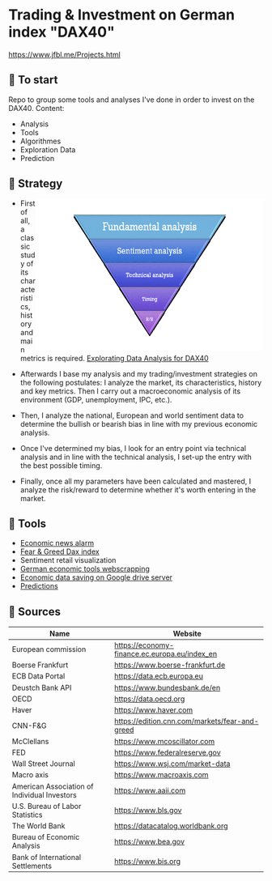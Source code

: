 # Trading & Investment on German index "DAX40"
https://www.jfbl.me/Projects.html

## 🔸 To start

Repo to group some tools and analyses I've done in order to invest on the DAX40.
Content:
- Analysis
- Tools
- Algorithmes
- Exploration Data
- Prediction


## 🔸 Strategy

<img align="right" width="450" height="300" src="Pym2.gif">

- First of all, a classic study of its characteristics, history and main metrics is required.
[Explorating Data Analysis for DAX40](https://github.com/jfbl369/Trading_German_index_DAX/blob/main/EDA-DAX.ipynb)


- Afterwards I base my analysis and my trading/investment strategies on the following postulates: 
I analyze the market, its characteristics, history and key metrics. Then I carry out a macroeconomic analysis of its environment (GDP, unemployment, IPC, etc.). 
- Then, I analyze the national, European and world sentiment data to determine the bullish or bearish bias in line with my previous economic analysis.

- Once I've determined my bias, I look for an entry point via technical analysis and in line with the technical analysis, I set-up the entry with the best possible timing.

- Finally, once all my parameters have been calculated and mastered, I analyze the risk/reward to determine whether it's worth entering in the market.

## 🔸 Tools

- [Economic news alarm](https://github.com/jfbl369/Trading_German_index_DAX/blob/main/Timer_Alarm_Economics_news.ipynb)
- [Fear & Greed Dax index](https://github.com/jfbl369/Trading_German_index_DAX/blob/main/DAX%26FG_V2.ipynb)
- Sentiment retail visualization
- [German economic tools webscrapping](https://github.com/jfbl369/Trading_German_index_DAX/blob/main/Macro_flow.pdf)
- [Economic data saving on Google drive server](https://github.com/jfbl369/Trading_German_index_DAX/blob/main/API_drive5.PNG)
- [Predictions](https://www.jfbl.me/Projects.html)


## 🔸 Sources

| Name | Website |
| ------ | ------ |
| European commission | https://economy-finance.ec.europa.eu/index_en |
| Boerse Frankfurt | https://www.boerse-frankfurt.de |
| ECB Data Portal | https://data.ecb.europa.eu |
| Deustch Bank API | https://www.bundesbank.de/en |
| OECD | https://data.oecd.org |
| Haver | https://www.haver.com |
| CNN-F&G | https://edition.cnn.com/markets/fear-and-greed |
| McClellans | https://www.mcoscillator.com |
| FED| https://www.federalreserve.gov |
| Wall Street Journal | https://www.wsj.com/market-data |
| Macro axis | https://www.macroaxis.com |
| American Association of Individual Investors | https://www.aaii.com |
| U.S. Bureau of Labor Statistics | https://www.bls.gov |
| The World Bank | https://datacatalog.worldbank.org |
| Bureau of Economic Analysis | https://www.bea.gov |
| Bank of International Settlements | https://www.bis.org |





















